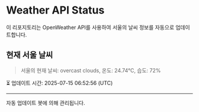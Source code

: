 
# Weather API Status

이 리포지토리는 OpenWeather API를 사용하여 서울의 날씨 정보를 자동으로 업데이트합니다.

## 현재 서울 날씨
> 서울의 현재 날씨: overcast clouds, 온도: 24.74°C, 습도: 72%

⏳ 업데이트 시간: 2025-07-15 06:52:56 (UTC)

---
자동 업데이트 봇에 의해 관리됩니다.

